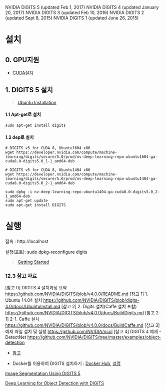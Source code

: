 NVIDIA DIGITS 5 (updated Feb 1, 2017)
NVIDIA DIGITS 4 (updated January 20, 2017)
NVIDIA DIGITS 3 (updated Feb 10, 2016)
NVIDIA DIGITS 2 (updated Sept 8, 2015)
NVIDIA DIGITS 1 (updated June 26, 2015)


# 설치  

## 0. GPU지원 

- [CUDA설치](https://github.com/adioshun/Blog_Jekyll/blob/master/2017-07-18-CUDA_CuDNN_Installation.md)

## 1. DIGITS 5 설치 

> [Ubuntu Installation](https://github.com/NVIDIA/DIGITS/blob/digits-5.0/docs/UbuntuInstall.md)

#### 1.1 Apt-get로 설치 

`sudo apt-get install digits`

#### 1.2 dep로 설치 
```
# DIGITS v5 for CUDA 8, Ubuntu1604 x86
wget https://developer.nvidia.com/compute/machine-learning/digits/secure/5.0/prod/nv-deep-learning-repo-ubuntu1604-ga-cuda8.0-digits5.0_1-1_amd64-deb 

# DIGITS v5 for CUDA 8, Ubuntu1404 x86
wget https://developer.nvidia.com/compute/machine-learning/digits/secure/5.0/prod/nv-deep-learning-repo-ubuntu1404-ga-cuda8.0-digits5.0_2-1_amd64-deb

sudo dpkg -i nv-deep-learning-repo-ubuntu1404-ga-cuda8.0-digits5.0_2-1_amd64-deb
sudo apt-get update
sudo apt-get install DIGITS
```

# 실행 

접속 : http://localhost 

설정(포트): sudo dpkg-reconfigure digits

> [Getting Started](https://github.com/NVIDIA/DIGITS/blob/digits-5.0/docs/GettingStarted.md)


### 12.3 참고 자료 
[참고 0] DIGITS 4 설치과정 요약  https://github.com/NVIDIA/DIGITS/blob/v4.0.0/README.md
[참고 1] 1. Ubuntu 14.04 설치 https://github.com/NVIDIA/DIGITS/blob/digits-4.0/docs/UbuntuInstall.md
[참고 2] 2. Digits 설치(Caffe 설치 포함)  https://github.com/NVIDIA/DIGITS/blob/v4.0.0/docs/BuildDigits.md 
[참고 2-1] 2-1. Caffe 설치 https://github.com/NVIDIA/DIGITS/blob/v4.0.0/docs/BuildCaffe.md
[참고 3] 예제 파일 설치 및 실행  https://github.com/NVIDIA/nccl
[참고 4] DIGITS 4 예제 - DetectNet https://github.com/NVIDIA/DIGITS/tree/master/examples/object-detection



- [참고](https://www.slideshare.net/pirahansiah/how-to-install-digits-51-on-ubuntu-14)

- Docker를 이용하여 DIGITS 설치하기 : [Docker Hub](https://hub.docker.com/r/nvidia/digits/), [설명](https://github.com/NVIDIA/nvidia-docker/wiki/DIGITS)


[Image Segmentation Using DIGITS 5](https://devblogs.nvidia.com/parallelforall/image-segmentation-using-digits-5/)

[Deep Learning for Object Detection with DIGITS](https://devblogs.nvidia.com/parallelforall/deep-learning-object-detection-digits/)